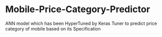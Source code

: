 # Mobile-Price-Category-Predictor
ANN model which has been HyperTuned by Keras Tuner to predict price category of mobile based on its Specification
